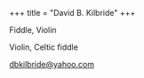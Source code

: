 +++
title = "David B. Kilbride"
+++

Fiddle, Violin

<!--more-->

Violin, Celtic fiddle


dbkilbride@yahoo.com



